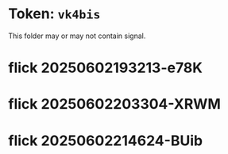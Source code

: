 # Token: `vk4bis`

This folder may or may not contain signal.
# flick 20250602193213-e78K
# flick 20250602203304-XRWM
# flick 20250602214624-BUib
